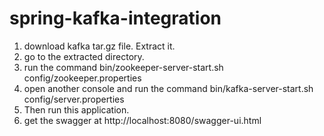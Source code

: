 # spring-kafka-integration

1. download kafka tar.gz file. Extract it.
2. go to the extracted directory.
3. run the command bin/zookeeper-server-start.sh config/zookeeper.properties
4. open another console and run the command bin/kafka-server-start.sh config/server.properties
5. Then run this application.
6. get the swagger at http://localhost:8080/swagger-ui.html
